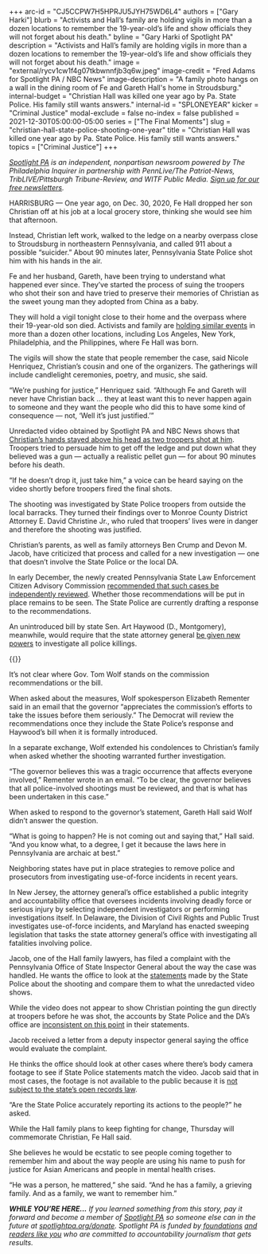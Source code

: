 +++
arc-id = "CJ5CCPW7H5HPRJU5JYH75WD6L4"
authors = ["Gary Harki"]
blurb = "Activists and Hall’s family are holding vigils in more than a dozen locations to remember the 19-year-old’s life and show officials they will not forget about his death."
byline = "Gary Harki of Spotlight PA"
description = "Activists and Hall’s family are holding vigils in more than a dozen locations to remember the 19-year-old’s life and show officials they will not forget about his death."
image = "external/rycv1cw1f4g07tkbwnnfjb3q6w.jpeg"
image-credit = "Fred Adams for Spotlight PA / NBC News"
image-description = "A family photo hangs on a wall in the dining room of Fe and Gareth Hall's home in Stroudsburg."
internal-budget = "Christian Hall was killed one year ago by Pa. State Police. His family still wants answers."
internal-id = "SPLONEYEAR"
kicker = "Criminal Justice"
modal-exclude = false
no-index = false
published = 2021-12-30T05:00:00-05:00
series = ["The Final Moments"]
slug = "christian-hall-state-police-shooting-one-year"
title = "Christian Hall was killed one year ago by Pa. State Police. His family still wants answers."
topics = ["Criminal Justice"]
+++

<a href="https://www.spotlightpa.org/"><i>Spotlight PA</i></a><i> is an independent, nonpartisan newsroom powered by The Philadelphia Inquirer in partnership with PennLive/The Patriot-News, TribLIVE/Pittsburgh Tribune-Review, and WITF Public Media. </i><a href="https://www.spotlightpa.org/newsletters"><i>Sign up for our free newsletters</i></a><i>.</i>

HARRISBURG — One year ago, on Dec. 30, 2020, Fe Hall dropped her son Christian off at his job at a local grocery store, thinking she would see him that afternoon.

Instead, Christian left work, walked to the ledge on a nearby overpass close to Stroudsburg in northeastern Pennsylvania, and called 911 about a possible “suicider.” About 90 minutes later, Pennsylvania State Police shot him with his hands in the air.

Fe and her husband, Gareth, have been trying to understand what happened ever since. They’ve started the process of suing the troopers who shot their son and have tried to preserve their memories of Christian as the sweet young man they adopted from China as a baby.

<script src="https://www.spotlightpa.org/embed.js" async></script><div data-spl-embed-version="1" data-spl-src="https://www.spotlightpa.org/embeds/newsletter/"></div>

They will hold a vigil tonight close to their home and the overpass where their 19-year-old son died. Activists and family are <a href="https://www.facebook.com/justiceforChristianHall/posts/587371055950418">holding similar events</a> in more than a dozen other locations, including Los Angeles, New York, Philadelphia, and the Philippines, where Fe Hall was born.

The vigils will show the state that people remember the case, said Nicole Henriquez, Christian’s cousin and one of the organizers. The gatherings will include candlelight ceremonies, poetry, and music, she said.

“We’re pushing for justice,” Henriquez said. “Although Fe and Gareth will never have Christian back … they at least want this to never happen again to someone and they want the people who did this to have some kind of consequence — not, ‘Well it’s just justified.’”

Unredacted video obtained by Spotlight PA and NBC News shows that <a href="https://www.spotlightpa.org/news/2021/11/christian-hall-state-police-shooting-stroudsburg/">Christian’s hands stayed above his head as two troopers shot at him</a>. Troopers tried to persuade him to get off the ledge and put down what they believed was a gun — actually a realistic pellet gun — for about 90 minutes before his death.

“If he doesn’t drop it, just take him,” a voice can be heard saying on the video shortly before troopers fired the final shots.

The shooting was investigated by State Police troopers from outside the local barracks. They turned their findings over to Monroe County District Attorney E. David Christine Jr., who ruled that troopers’ lives were in danger and therefore the shooting was justified.

Christian’s parents, as well as family attorneys Ben Crump and Devon M. Jacob, have criticized that process and called for a new investigation — one that doesn’t involve the State Police or the local DA.

In early December, the newly created Pennsylvania State Law Enforcement Citizen Advisory Commission <a href="https://www.spotlightpa.org/news/2021/12/pennsylvania-state-police-use-of-force-investigations-independent/">recommended that such cases be independently reviewed</a>. Whether those recommendations will be put in place remains to be seen. The State Police are currently drafting a response to the recommendations.

An unintroduced bill by state Sen. Art Haywood (D., Montgomery), meanwhile, would require that the state attorney general <a href="https://www.spotlightpa.org/news/2021/11/pa-police-killings-investigation-district-attorney-general/">be given new powers</a> to investigate all police killings.

{{<picture src="external/5gyr2qfj3ky5t2sd1yx8pne9c4.jpeg" description="Fe Hall and Gareth Hall" caption="Fe Hall and Gareth Hall" credit="Fred Adams for Spotlight PA / NBC News">}} 

It’s not clear where Gov. Tom Wolf stands on the commission recommendations or the bill.

When asked about the measures, Wolf spokesperson Elizabeth Rementer said in an email that the governor “appreciates the commission’s efforts to take the issues before them seriously.” The Democrat will review the recommendations once they include the State Police’s response and Haywood’s bill when it is formally introduced.

In a separate exchange, Wolf extended his condolences to Christian’s family when asked whether the shooting warranted further investigation.

“The governor believes this was a tragic occurrence that affects everyone involved,” Rementer wrote in an email. “To be clear, the governor believes that all police-involved shootings must be reviewed, and that is what has been undertaken in this case.”

When asked to respond to the governor’s statement, Gareth Hall said Wolf didn’t answer the question.

“What is going to happen? He is not coming out and saying that,” Hall said. “And you know what, to a degree, I get it because the laws here in Pennsylvania are archaic at best.”

Neighboring states have put in place strategies to remove police and prosecutors from investigating use-of-force incidents in recent years.

In New Jersey, the attorney general’s office established a public integrity and accountability office that oversees incidents involving deadly force or serious injury by selecting independent investigators or performing investigations itself. In Delaware, the Division of Civil Rights and Public Trust investigates use-of-force incidents, and Maryland has enacted sweeping legislation that tasks the state attorney general’s office with investigating all fatalities involving police.

Jacob, one of the Hall family lawyers, has filed a complaint with the Pennsylvania Office of State Inspector General about the way the case was handled. He wants the office to look at the <a href="https://www.documentcloud.org/documents/21089305-psp-press-release?responsive=1&title=1">statements</a> made by the State Police about the shooting and compare them to what the unredacted video shows.

While the video does not appear to show Christian pointing the gun directly at troopers before he was shot, the accounts by State Police and the DA’s office are <a href="https://www.spotlightpa.org/news/2021/11/christian-hall-state-police-shooting-stroudsburg/">inconsistent on this point</a> in their statements.

Jacob received a letter from a deputy inspector general saying the office would evaluate the complaint.

He thinks the office should look at other cases where there’s body camera footage to see if State Police statements match the video. Jacob said that in most cases, the footage is not available to the public because it is <a href="https://www.spotlightpa.org/news/2020/06/pennsylvania-body-cameras-footage-access/">not subject to the state’s open records law</a>.

<script src="https://www.spotlightpa.org/embed.js" async></script><div data-spl-embed-version="1" data-spl-src="https://www.spotlightpa.org/embeds/donate/?eyebrow_text=SUPPORT%20SPOTLIGHT%20PA&cta_text=YES%2C%20TRIPLE%20MY%20GIFT&teaser_text=Support%20Spotlight%20PA's%20vital%20investigative%20journalism%20for%20Pennsylvania%20and%20for%20a%20limited%20time%2C%20all%20gifts%20will%20be%20TRIPLED."></div>

“Are the State Police accurately reporting its actions to the people?” he asked.

While the Hall family plans to keep fighting for change, Thursday will commemorate Christian, Fe Hall said.

She believes he would be ecstatic to see people coming together to remember him and about the way people are using his name to push for justice for Asian Americans and people in mental health crises.

“He was a person, he mattered,” she said. “And he has a family, a grieving family. And as a family, we want to remember him.”

<i><b>WHILE YOU’RE HERE...</b></i><i> If you learned something from this story, pay it forward and become a member of </i><a href="https://www.spotlightpa.org/"><i>Spotlight PA</i></a><i> so someone else can in the future at </i><a href="http://spotlightpa.org/donate"><i>spotlightpa.org/donate</i></a><i>. Spotlight PA is funded by</i><a href="https://www.spotlightpa.org/support"><i> foundations</i></a><i> </i><a href="https://www.spotlightpa.org/support"><i>and readers like you</i></a><i> who are committed to accountability journalism that gets results.</i>

